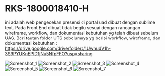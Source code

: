 # RKS-1800018410-H

ini adalah web pengecekan presensi di portal uad dibuat dengan sublime text. 
Pada Front End dibuat tidak begitu sesuai dengan rancangan wireframe, workflow, dan dokumentasi kebutuhan yg telah dibuat sebelum UAS.
Beri tautan folder UTS sebelumnya yg berisi workflow, wireframe, dan dokumentasi kebutuhan :
https://drive.google.com/drive/folders/1UwhudV1h-3S9PYUKnEPID1jNu5NfpFFO?usp=sharing

![Screenshot_1](https://user-images.githubusercontent.com/48402747/106413648-33579700-647d-11eb-81e1-868989f2e2f7.png)
![Screenshot_2](https://user-images.githubusercontent.com/48402747/106413653-35215a80-647d-11eb-987f-07d4407ed20f.png)
![Screenshot_3](https://user-images.githubusercontent.com/48402747/106413658-36eb1e00-647d-11eb-9c47-72580adf2810.png)
![Screenshot_4](https://user-images.githubusercontent.com/48402747/106413660-3783b480-647d-11eb-8efa-211286a482e7.png)
![Screenshot_5](https://user-images.githubusercontent.com/48402747/106413662-3a7ea500-647d-11eb-9d91-a62bcc243f68.png)
![Screenshot_6](https://user-images.githubusercontent.com/48402747/106414276-c93ff180-647e-11eb-9ebf-d162605a4a26.png)
![Screenshot_7](https://user-images.githubusercontent.com/48402747/106414277-ccd37880-647e-11eb-92f2-3c32e2905718.png)

